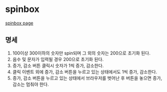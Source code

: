 # spinbox  
<a href="http://smilesol85.github.io/dev/spinbox/spinbox.html">spinbox page</a>  

## 명세  
1. 100이상 300이하의 숫자만 spin되며 그 외의 숫자는 200으로 초기화 된다.  
1. 음수 및 문자가 입력될 경우 200으로 초기화 된다.  
1. 증가, 감소 버튼 클릭시 숫자가 1씩 증가, 감소한다.  
1. 클릭 이벤트 외에 증가, 감소 버튼을 누르고 있는 상태에서도 1씩 증가, 감소한다.  
1. 증가, 감소 버튼을 누르고 있는 상태에서 브라우저를 벗어난 후 버튼을 놓으면 증가, 감소는 멈춰야 한다.  